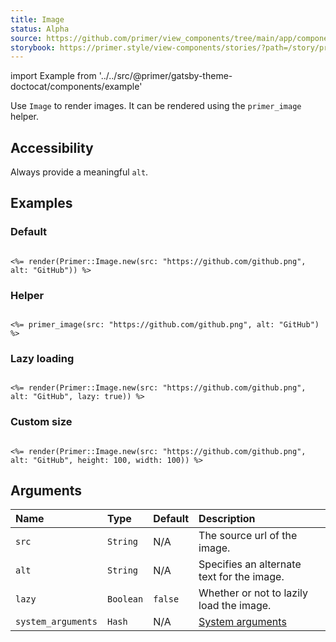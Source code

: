 ```yaml
---
title: Image
status: Alpha
source: https://github.com/primer/view_components/tree/main/app/components/primer/image.rb
storybook: https://primer.style/view-components/stories/?path=/story/primer-image-component
---
```


import Example from '../../src/@primer/gatsby-theme-doctocat/components/example'

<!-- Warning: AUTO-GENERATED file, do not edit. Add code comments to your Ruby instead <3 -->

Use `Image` to render images. It can be rendered using the `primer_image` helper.

## Accessibility

Always provide a meaningful `alt`.

## Examples

### Default

<Example src="<img src='https://github.com/github.png' alt='GitHub'></img>" />

```erb

<%= render(Primer::Image.new(src: "https://github.com/github.png", alt: "GitHub")) %>
```

### Helper

<Example src="<img src='https://github.com/github.png' alt='GitHub'></img>" />

```erb

<%= primer_image(src: "https://github.com/github.png", alt: "GitHub") %>
```

### Lazy loading

<Example src="<img src='https://github.com/github.png' alt='GitHub' loading='lazy' decoding='async'></img>" />

```erb

<%= render(Primer::Image.new(src: "https://github.com/github.png", alt: "GitHub", lazy: true)) %>
```

### Custom size

<Example src="<img src='https://github.com/github.png' alt='GitHub' height='100' width='100'></img>" />

```erb

<%= render(Primer::Image.new(src: "https://github.com/github.png", alt: "GitHub", height: 100, width: 100)) %>
```

## Arguments

| Name | Type | Default | Description |
| :- | :- | :- | :- |
| `src` | `String` | N/A | The source url of the image. |
| `alt` | `String` | N/A | Specifies an alternate text for the image. |
| `lazy` | `Boolean` | `false` | Whether or not to lazily load the image. |
| `system_arguments` | `Hash` | N/A | [System arguments](/system-arguments) |
